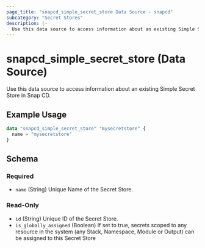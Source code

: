 ```yaml
---
page_title: "snapcd_simple_secret_store Data Source - snapcd"
subcategory: "Secret Stores"
description: |-
  Use this data source to access information about an existing Simple Secret Store in Snap CD.
---
```


# snapcd_simple_secret_store (Data Source)

Use this data source to access information about an existing Simple Secret Store in Snap CD.


## Example Usage

```terraform
data "snapcd_simple_secret_store" "mysecretstore" {
  name = "mysecretstore"
}
```

<!-- schema generated by tfplugindocs -->
## Schema

### Required

- `name` (String) Unique Name of the Secret Store.

### Read-Only

- `id` (String) Unique ID of the Secret Store.
- `is_globally_assigned` (Boolean) If set to true, secrets scoped to any resource in the system (any Stack, Namespace, Module or Output) can be assigned to this Secret Store
